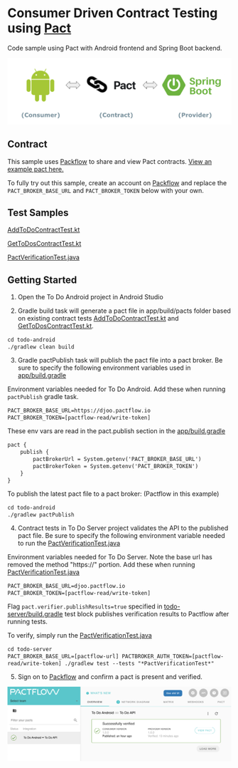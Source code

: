 # Consumer Driven Contract Testing using [Pact](https://docs.pact.io/)

Code sample using Pact with Android frontend and Spring Boot backend.
  
  
![Diagram](assets/intro.png)  
  
  
## Contract

This sample uses [Packflow](https://pactflow.io/) to share and view Pact contracts. [View an example pact here.](https://htmlpreview.github.io/?https://github.com/pivotal-djoo/pact-sample/blob/master/assets/pact.html)  
  
To fully try out this sample, create an account on [Packflow](https://pactflow.io/) and replace the `PACT_BROKER_BASE_URL` and `PACT_BROKER_TOKEN` below with your own.
  
  
  
## Test Samples

[AddToDoContractTest.kt](todo-android/app/src/test/java/com/example/todo/contracts/AddToDoContractTest.kt)

[GetToDosContractTest.kt](todo-android/app/src/test/java/com/example/todo/contracts/GetToDosContractTest.kt)

[PactVerificationTest.java](todo-server/src/test/java/com/example/todoserver/contracts/PactVerificationTest.java)

  
  
## Getting Started

1. Open the To Do Android project in Android Studio

2. Gradle build task will generate a pact file in app/build/pacts folder based on existing contract tests [AddToDoContractTest.kt](todo-android/app/src/test/java/com/example/todo/contracts/AddToDoContractTest.kt) and [GetToDosContractTest.kt](todo-android/app/src/test/java/com/example/todo/contracts/GetToDosContractTest.kt).

```
cd todo-android
./gradlew clean build
```

3. Gradle pactPublish task will publish the pact file into a pact broker. Be sure to specify the following environment variables used in [app/build.gradle](todo-android/app/build.gradle)

Environment variables needed for To Do Android. Add these when running `pactPublish` gradle task.
```
PACT_BROKER_BASE_URL=https://djoo.pactflow.io
PACT_BROKER_TOKEN=[pactflow-read/write-token]
```

These env vars are read in the pact.publish section in the [app/build.gradle](todo-android/app/build.gradle)
``` 
pact {
    publish {
        pactBrokerUrl = System.getenv('PACT_BROKER_BASE_URL')
        pactBrokerToken = System.getenv('PACT_BROKER_TOKEN')
    }
}
```

To publish the latest pact file to a pact broker: (Pactflow in this example)
```
cd todo-android
./gradlew pactPublish
```


4. Contract tests in To Do Server project validates the API to the published pact file. Be sure to specify the following environment variable needed to run the [PactVerificationTest.java](todo-server/src/test/java/com/example/todoserver/contracts/PactVerificationTest.java)

Environment variables needed for To Do Server. Note the base url has removed the method "https://" portion. Add these when running [PactVerificationTest.java](todo-server/src/test/java/com/example/todoserver/contracts/PactVerificationTest.java)
```
PACT_BROKER_BASE_URL=djoo.pactflow.io
PACT_BROKER_TOKEN=[pactflow-read/write-token]
```

Flag `pact.verifier.publishResults=true` specified in [todo-server/build.gradle](todo-server/build.gradle) test block publishes verification results to Pactflow after running tests.

To verify, simply run the [PactVerificationTest.java](todo-server/src/test/java/com/example/todoserver/contracts/PactVerificationTest.java)

```
cd todo-server
PACT_BROKER_BASE_URL=[pactflow-url] PACTBROKER_AUTH_TOKEN=[pactflow-read/write-token] ./gradlew test --tests "*PactVerificationTest*"
```

5. Sign on to [Packflow](https://pactflow.io/) and confirm a pact is present and verified.

![Pact successfully verified](assets/pact.png)
